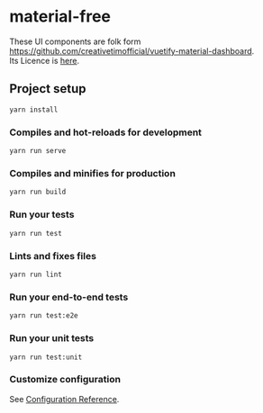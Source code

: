 # material-free

These UI components are folk form https://github.com/creativetimofficial/vuetify-material-dashboard.  
Its Licence is [here](https://github.com/creativetimofficial/vuetify-material-dashboard/blob/master/LICENSE.md).

## Project setup
```
yarn install
```

### Compiles and hot-reloads for development
```
yarn run serve
```

### Compiles and minifies for production
```
yarn run build
```

### Run your tests
```
yarn run test
```

### Lints and fixes files
```
yarn run lint
```

### Run your end-to-end tests
```
yarn run test:e2e
```

### Run your unit tests
```
yarn run test:unit
```

### Customize configuration
See [Configuration Reference](https://cli.vuejs.org/config/).
